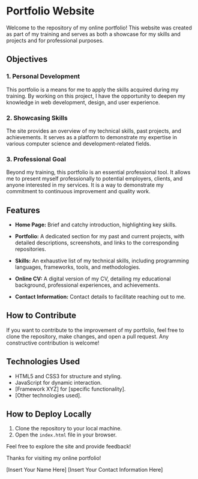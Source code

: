 # Portfolio Website

Welcome to the repository of my online portfolio! This website was created as part of my training and serves as both a showcase for my skills and projects and for professional purposes.

## Objectives

### 1. Personal Development
This portfolio is a means for me to apply the skills acquired during my training. By working on this project, I have the opportunity to deepen my knowledge in web development, design, and user experience.

### 2. Showcasing Skills
The site provides an overview of my technical skills, past projects, and achievements. It serves as a platform to demonstrate my expertise in various computer science and development-related fields.

### 3. Professional Goal
Beyond my training, this portfolio is an essential professional tool. It allows me to present myself professionally to potential employers, clients, and anyone interested in my services. It is a way to demonstrate my commitment to continuous improvement and quality work.

## Features

- **Home Page:** Brief and catchy introduction, highlighting key skills.

- **Portfolio:** A dedicated section for my past and current projects, with detailed descriptions, screenshots, and links to the corresponding repositories.

- **Skills:** An exhaustive list of my technical skills, including programming languages, frameworks, tools, and methodologies.

- **Online CV:** A digital version of my CV, detailing my educational background, professional experiences, and achievements.

- **Contact Information:** Contact details to facilitate reaching out to me.

## How to Contribute

If you want to contribute to the improvement of my portfolio, feel free to clone the repository, make changes, and open a pull request. Any constructive contribution is welcome!

## Technologies Used

- HTML5 and CSS3 for structure and styling.
- JavaScript for dynamic interaction.
- [Framework XYZ] for [specific functionality].
- [Other technologies used].

## How to Deploy Locally

1. Clone the repository to your local machine.
2. Open the `index.html` file in your browser.

Feel free to explore the site and provide feedback!

Thanks for visiting my online portfolio!

[Insert Your Name Here]
[Insert Your Contact Information Here]
